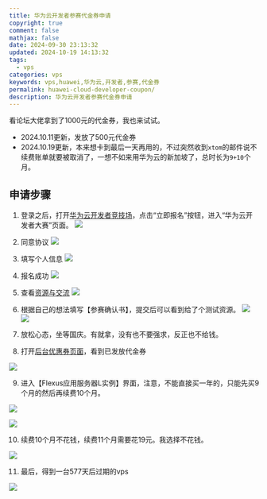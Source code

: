 ```yaml
---
title: 华为云开发者参赛代金券申请
copyright: true
comment: false
mathjax: false
date: 2024-09-30 23:13:32
updated: 2024-10-19 14:13:32
tags:
  - vps
categories: vps
keywords: vps,huawei,华为云,开发者,参赛,代金券
permalink: huawei-cloud-developer-coupon/
description: 华为云开发者参赛代金券申请
---
```

看论坛大佬拿到了1000元的代金券，我也来试试。

- 2024.10.11更新，发放了500元代金券
- 2024.10.19更新，本来想卡到最后一天再用的，不过突然收到`xtom`的邮件说不续费账单就要被取消了，一想不如来用华为云的新加坡了，总时长为`9+10`个月。

<!-- more -->

## 申请步骤

1. 登录之后，打开[华为云开发者竞技场](https://competition.huaweicloud.com/competitions?track=116)，点击“立即报名”按钮，进入“华为云开发者大赛”页面。
![](https://img1.tucang.cc/api/image/show/a610e386d20a3cde08c8843a67c3eeed)

2. 同意协议
![](https://img1.tucang.cc/api/image/show/eb7a249efef663f45f00838814c1a667)

3. 填写个人信息
![](https://img1.tucang.cc/api/image/show/5c8ca309413be61b1a81b6003e1d4233)

4. 报名成功
![](https://img1.tucang.cc/api/image/show/e21eb97e96c37c405fa7edb2b5eb8ca5)

5. 查看[资源与交流](https://competition.huaweicloud.com/information/1000042083/html3)
![](https://img1.tucang.cc/api/image/show/a8ef6e8c00aa44189a71cc9c670dcadd)

6. 根据自己的想法填写【参赛确认书】，提交后可以看到给了个测试资源。
![](https://img1.tucang.cc/api/image/show/3eb53ef33bfa8c789edff207b3a2f53c)
![](https://img1.tucang.cc/api/image/show/77cd835068bdb7a9baa5c3c534ff2f06)

7. 放松心态，坐等国庆。有就拿，没有也不要强求，反正也不给钱。

8. 打开[后台优惠券页面](https://account.huaweicloud.com/usercenter/?region=cn-north-4&locale=zh-cn#/userindex/coupons)，看到已发放代金券

![](https://img1.tucang.cc/api/image/show/bf6ad5cf4c4acb1ee85d4904cee09c6f)

9. 进入【Flexus应用服务器L实例】界面，注意，不能直接买一年的，只能先买9个月的然后再续费10个月。

![](https://img1.tucang.cc/api/image/show/ed25f5b377ae3916104ba1b2ffb1c66a)

![](https://img1.tucang.cc/api/image/show/cefad65a8c1ab9340534315c3895a2b0)

10. 续费10个月不花钱，续费11个月需要花19元。我选择不花钱。

![](https://img1.tucang.cc/api/image/show/d4940934f31ea431ccb5c5a2b699485b)

11. 最后，得到一台577天后过期的vps

![](https://img1.tucang.cc/api/image/show/b78aa3b949e0d387193aca25ad9976d5)
